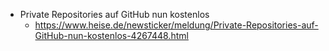 



- Private Repositories auf GitHub nun kostenlos
    - https://www.heise.de/newsticker/meldung/Private-Repositories-auf-GitHub-nun-kostenlos-4267448.html
